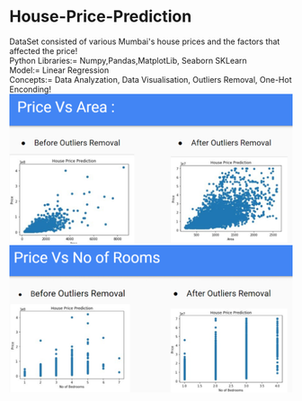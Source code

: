 # House-Price-Prediction
DataSet consisted of various Mumbai's house prices and the factors that affected the price! <br/>
Python Libraries:= Numpy,Pandas,MatplotLib, Seaborn SKLearn <br/>
Model:= Linear Regression <br/>
Concepts:= Data Analyzation, Data Visualisation, Outliers Removal, One-Hot Enconding! <br/>
![price vs area](https://github.com/ManthanK-24/House-Price-Prediction/blob/main/hpp_area.png?raw=true)<br/>
![price vs rooms](https://github.com/ManthanK-24/House-Price-Prediction/blob/main/hpp_rooms.png?raw=true)<br/>

